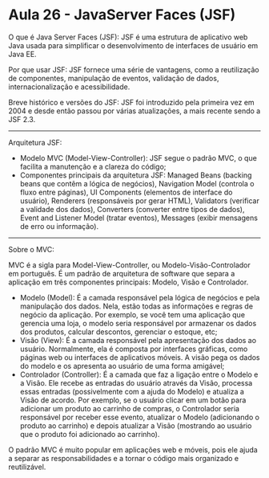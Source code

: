 # Aula 26 - JavaServer Faces (JSF)

O que é Java Server Faces (JSF): JSF é uma estrutura de aplicativo web Java usada para simplificar o desenvolvimento de interfaces de usuário em Java EE.

Por que usar JSF: JSF fornece uma série de vantagens, como a reutilização de componentes, manipulação de eventos, validação de dados, internacionalização e acessibilidade.

Breve histórico e versões do JSF: JSF foi introduzido pela primeira vez em 2004 e desde então passou por várias atualizações, a mais recente sendo a JSF 2.3.

-----------------------------------------------------------------------------------------------------------------------------------------

Arquitetura JSF:
- Modelo MVC (Model-View-Controller): JSF segue o padrão MVC, o que facilita a manutenção e a clareza do código;
- Componentes principais da arquitetura JSF: Managed Beans (backing beans que contêm a lógica de negócios), Navigation Model (controla o fluxo entre páginas), UI Components (elementos de interface do usuário), Renderers (responsáveis por gerar HTML), Validators (verificar a validade dos dados), Converters (converter entre tipos de dados), Event and Listener Model (tratar eventos), Messages (exibir mensagens de erro ou informação).

-----------------------------------------------------------------------------------------------------------------------------------------

Sobre o MVC:

MVC é a sigla para Model-View-Controller, ou Modelo-Visão-Controlador em português. É um padrão de arquitetura de software que separa a aplicação em três componentes principais: Modelo, Visão e Controlador.

- Modelo (Model): É a camada responsável pela lógica de negócios e pela manipulação dos dados. Nela, estão todas as informações e regras de negócio da aplicação. Por exemplo, se você tem uma aplicação que gerencia uma loja, o modelo seria responsável por armazenar os dados dos produtos, calcular descontos, gerenciar o estoque, etc;
- Visão (View): É a camada responsável pela apresentação dos dados ao usuário. Normalmente, ela é composta por interfaces gráficas, como páginas web ou interfaces de aplicativos móveis. A visão pega os dados do modelo e os apresenta ao usuário de uma forma amigável;
- Controlador (Controller): É a camada que faz a ligação entre o Modelo e a Visão. Ele recebe as entradas do usuário através da Visão, processa essas entradas (possivelmente com a ajuda do Modelo) e atualiza a Visão de acordo. Por exemplo, se o usuário clicar em um botão para adicionar um produto ao carrinho de compras, o Controlador seria responsável por receber esse evento, atualizar o Modelo (adicionando o produto ao carrinho) e depois atualizar a Visão (mostrando ao usuário que o produto foi adicionado ao carrinho).

O padrão MVC é muito popular em aplicações web e móveis, pois ele ajuda a separar as responsabilidades e a tornar o código mais organizado e reutilizável.
